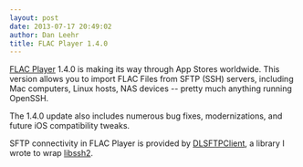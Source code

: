 ```yaml
---
layout: post
date: 2013-07-17 20:49:02
author: Dan Leehr
title: FLAC Player 1.4.0
---
```


[FLAC Player](/flacplayer) 1.4.0 is making its way through App Stores worldwide.  This version allows you to import FLAC Files from SFTP (SSH) servers, including Mac computers, Linux hosts, NAS devices -- pretty much anything running OpenSSH.

The 1.4.0 update also includes numerous bug fixes, modernizations, and future iOS compatibility tweaks.

SFTP connectivity in FLAC Player is provided by [DLSFTPClient](http://github.com/Leehro/DLSFTPClient), a library I wrote to wrap [libssh2](http://libssh2.org).
